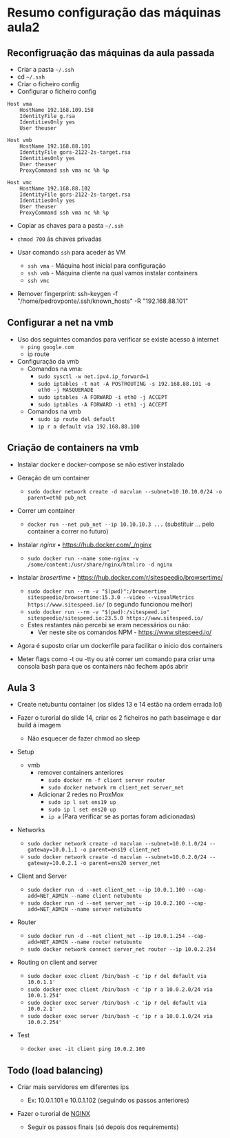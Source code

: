 # Resumo configuração das máquinas aula2

## Reconfigruação das máquinas da aula passada

- Criar a pasta `~/.ssh`
- cd `~/.ssh`
- Criar o ficheiro config
- Configurar o ficheiro config

```
Host vma
    HostName 192.168.109.158
    IdentityFile g.rsa
    IdentitiesOnly yes
    User theuser

Host vmb
    HostName 192.168.88.101
    IdentityFile gors-2122-2s-target.rsa
    IdentitiesOnly yes
    User theuser
    ProxyCommand ssh vma nc %h %p

Host vmc
    HostName 192.168.88.102
    IdentityFile gors-2122-2s-target.rsa
    IdentitiesOnly yes
    User theuser
    ProxyCommand ssh vma nc %h %p
```

- Copiar as chaves para a pasta `~/.ssh`
- `chmod 700` ás chaves privadas
- Usar comando `ssh` para aceder ás VM
    - `ssh vma` - Máquina host inicial para configuração
    - `ssh vmb` - Máquina cliente na qual vamos instalar containers
    - `ssh vmc`

- Remover fingerprint: ssh-keygen -f "/home/pedrovponte/.ssh/known_hosts" -R "192.168.88.101"

## Configurar a net na vmb
- Uso dos seguintes comandos para verificar se existe acesso á internet
    - `ping google.com`
    - ip route
- Configuração da vmb 
    - Comandos na vma:
        - `sudo sysctl -w net.ipv4.ip_forward=1`
        - `sudo iptables -t nat -A POSTROUTING -s 192.168.88.101 -o eth0 -j MASQUERADE`
        - `sudo iptables -A FORWARD -i eth0 -j ACCEPT`
        - `sudo iptables -A FORWARD -i eth1 -j ACCEPT`
    - Comandos na vmb
        - `sudo ip route del default`
        - `ip r a default via 192.168.88.100`

## Criação de containers na vmb

- Instalar docker e docker-compose se não estiver instalado
- Geração de um container
    - `sudo docker network create -d macvlan --subnet=10.10.10.0/24 -o parent=eth0 pub_net`
- Correr um container
    - `docker run --net pub_net --ip 10.10.10.3 ...` (substituir ... pelo container a correr no futuro)

- Instalar *nginx* • https://hub.docker.com/_/nginx
    - `sudo docker run --name some-nginx -v /some/content:/usr/share/nginx/html:ro -d nginx`
- Instalar *brosertime* • https://hub.docker.com/r/sitespeedio/browsertime/
    - `sudo docker run --rm -v "$(pwd)":/browsertime sitespeedio/browsertime:15.3.0 --video --visualMetrics https://www.sitespeed.io/` (o segundo funcionou melhor)
    - `sudo docker run --rm -v "$(pwd):/sitespeed.io" sitespeedio/sitespeed.io:23.5.0 https://www.sitespeed.io/` 
    - Estes restantes não percebi se eram necessários ou não:
        - Ver neste site os comandos NPM - https://www.sitespeed.io/

- Agora é suposto criar um dockerfile para facilitar o inicio dos containers
- Meter flags como -t ou -tty ou até correr um comando para criar uma consola bash para que os containers não fechem após abrir

## Aula 3

- Create netubuntu container (os slides 13 e 14 estão na ordem errada lol)

- Fazer o turorial do slide 14, criar os 2 ficheiros no path baseimage e dar build á imagem
    - Não esquecer de fazer chmod ao sleep

- Setup
    - vmb
        - remover containers anteriores
            - `sudo docker rm -f client server router`
            - `sudo docker network rm client_net server_net`
        - Adicionar 2 redes no ProxMox
            - `sudo ip l set ens19 up`
            - `sudo ip l set ens20 up`
            - `ip a` (Para verificar se as portas foram adicionadas)
        
- Networks
    - `sudo docker network create -d macvlan --subnet=10.0.1.0/24 --gateway=10.0.1.1 -o parent=ens19 client_net`
    - `sudo docker network create -d macvlan --subnet=10.0.2.0/24 --gateway=10.0.2.1 -o parent=ens20 server_net`

- Client and Server
    - `sudo docker run -d --net client_net --ip 10.0.1.100 --cap-add=NET_ADMIN --name client netubuntu`
    - `sudo docker run -d --net server_net --ip 10.0.2.100 --cap-add=NET_ADMIN --name server netubuntu`

- Router
    - `sudo docker run -d --net client_net --ip 10.0.1.254 --cap-add=NET_ADMIN --name router netubuntu`
    - `sudo docker network connect server_net router --ip 10.0.2.254`

- Routing on client and server
    - `sudo docker exec client /bin/bash -c 'ip r del default via 10.0.1.1'`
    - `sudo docker exec client /bin/bash -c 'ip r a 10.0.2.0/24 via 10.0.1.254'`
    - `sudo docker exec server /bin/bash -c 'ip r del default via 10.0.2.1'`
    - `sudo docker exec server /bin/bash -c 'ip r a 10.0.1.0/24 via 10.0.2.254'`

- Test
    - `docker exec -it client ping 10.0.2.100`


## Todo (load balancing)

- Criar mais servidores em diferentes ips 
    - Ex: 10.0.1.101 e 10.0.1.102 (seguindo os passos anteriores)

- Fazer o turorial de [NGINX](https://towardsdatascience.com/sample-load-balancing-solution-with-docker-and-nginx-cf1ffc60e644)
    - Seguir os passos finais (só depois dos requirements)